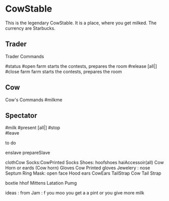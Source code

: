 # CowStable  

This is the legendary CowStable. It is a place, where you get milked.
The currency are Starbucks.

## Trader
Trader Commands

#status
#open farm starts the contests, prepares the room
#release [all|<Nickname>] 
#close farm farm starts the contests, prepares the room

## Cow 
Cow's Commands
#milkme

## Spectator
#milk <nickname>
#present [all|<Nickname>] 
#stop           
#leave 


to do 


enslave 
prepareSlave

clothCow
Socks:CowPrinted Socks
Shoes: hoofshoes
haiAccessoir(all) Cow Horn  or eards (Cow horn)
Gloves Cow Printed gloves
Jewelery : nose Septum Ring
Mask: open face Hood
ears CowEars
TailStrap Cow Tail Strap

boxtie
hhof Mittens
Latation Pumg

ideas : 
from Jam : 
f you moo you get a a pint or you give more milk